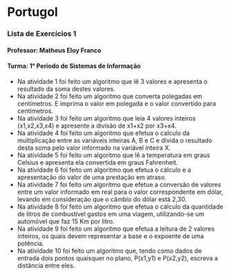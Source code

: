 # Portugol
<h3>Lista de Exercícios 1</h3>
<h4>Professor: Matheus Eloy Franco</h4>
<h4>Turma: 1° Periodo de Sistemas de Informação</h4>
 
  <ul>
  <li>Na atividade 1 foi feito um algoritmo que lê 3 valores e apresenta o resultado da soma destes valores.</li>
  <li>Na atividade 2 foi feito um algoritmo que converta polegadas em centímetros. E imprima o valor
em polegada e o valor convertido para centímetros.</li>
  <li>Na atividade 3 foi feito um algoritmo que leia 4 valores inteiros (x1,x2,x3,x4) e apresente a divisão de x1+x2 por x3+x4.</li>
  <li>Na atividade 4 foi feito um algoritmo que efetua o calculo da multiplicação entre as variáveis inteiras A, B e C e divida o
resultado desta soma pelo valor informado na variável inteira X.</li>
  <li>Na atividade 5 foi feito um algoritmo que lê a temperatura em graus Celsius e apresenta ela convertida em graus Fahrenheit.</li>
  <li>Na atividade 6 foi feito um algoritmo que efetua o cálculo e a apresentação do valor de uma prestação em atraso.</li>
  <li>Na atividade 7 foi feito um algoritmo que efetue a conversão de valores entre um valor informado em real para o valor
correspondente em dólar, levando em consideração que o câmbio do dólar está 2,30.</li>
 <li>Na atividade 8 foi feito um algoritmo que efetua o cálculo da quantidade de litros de combustível gastos em uma viagem, utilizando-se um automóvel
que faz 15 Km por litro.</li>
 <li>Na atividade 9 foi feito um algoritmo que efetua a leitura de 2 valores inteiros, os quais devem representar a base e o
expoente de uma potência. </li>
 <li>Na atividade 10 foi feito um algoritmo que, tendo como dados de entrada dois pontos quaisquer no plano, P(x1,y1) e
P(x2,y2), escreva a distância entre eles.</li>
  </ul>
